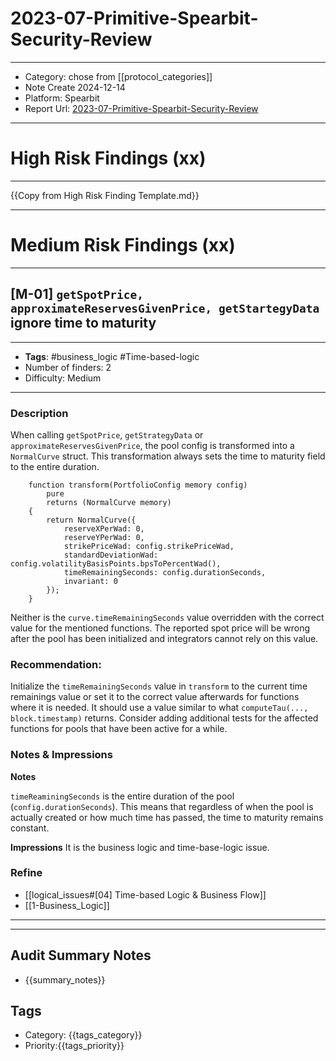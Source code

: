 # 2023-07-Primitive-Spearbit-Security-Review
---
- Category: chose from [[protocol_categories]]
- Note Create 2024-12-14
- Platform: Spearbit
- Report Url: [2023-07-Primitive-Spearbit-Security-Review](https://github.com/spearbit/portfolio/blob/master/pdfs/Primitive-Spearbit-Security-Review-July.pdf)
---
# High Risk Findings (xx)

---

{{Copy from High Risk Finding Template.md}}

---

# Medium Risk Findings (xx)

---
## [M-01] `getSpotPrice, approximateReservesGivenPrice, getStartegyData` ignore time to maturity

----
- **Tags**: #business_logic #Time-based-logic 
- Number of finders: 2
- Difficulty: Medium
---
### Description

When calling `getSpotPrice`, `getStrategyData` or `approximateReservesGivenPrice`, the pool config is transformed into a `NormalCurve` struct. This transformation always sets the time to maturity field to the entire duration.

```solidity
	function transform(PortfolioConfig memory config) 
		pure 
		returns (NormalCurve memory) 
	{ 
		return NormalCurve({ 
			reserveXPerWad: 0, 
			reserveYPerWad: 0, 
			strikePriceWad: config.strikePriceWad, 
			standardDeviationWad: config.volatilityBasisPoints.bpsToPercentWad(), 
			timeRemainingSeconds: config.durationSeconds, 
			invariant: 0 
		}); 
	}
```

Neither is the `curve.timeRemainingSeconds` value overridden with the correct value for the mentioned functions. The reported spot price will be wrong after the pool has been initialized and integrators cannot rely on this value. 

### Recommendation: 

Initialize the `timeRemainingSeconds` value in `transform` to the current time remainings value or set it to the correct value afterwards for functions where it is needed. It should use a value similar to what `computeTau(..., block.timestamp)` returns. Consider adding additional tests for the affected functions for pools that have been active for a while.
### Notes & Impressions

**Notes**

`timeReaminingSeconds` is the entire duration of the pool (`config.durationSeconds`). This means that regardless of when the pool is actually created or how much time has passed, the time to maturity remains constant.

**Impressions**
It is the business logic and time-base-logic issue.

### Refine

- [[logical_issues#[04] Time-based Logic & Business Flow]]
- [[1-Business_Logic]]

---

---

## Audit Summary Notes
- {{summary_notes}}

## Tags
- Category: {{tags_category}}
- Priority:{{tags_priority}}